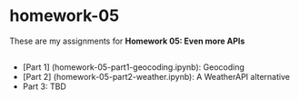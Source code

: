 # homework-05

These are my assignments for **Homework 05: Even more APIs**

##

* [Part 1] (homework-05-part1-geocoding.ipynb): Geocoding
* [Part 2] (homework-05-part2-weather.ipynb): A WeatherAPI alternative
* Part 3: TBD


